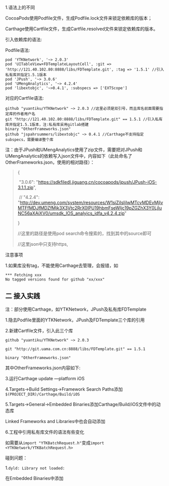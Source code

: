 1.语法上的不同

CocoaPods使用Podfile文件，生成Podfile.lock文件来锁定依赖库的版本；

Carthage使用Cartfile文件，生成Cartfile.resolved文件来锁定依赖库的版本。

引入依赖库的语法:

Podfile语法:

```
pod 'YTKNetwork', '~> 2.0.3'
pod 'UITableView+FDTemplateLayoutCell', :git => 'http://121.40.102.80:8888/libs/FDTemplate.git', :tag => '1.5.1' //引入私有库并指定1.5.1版本
pod 'JPush', '~> 3.0.6'
pod 'UMengAnalytics', '~> 4.2.4'
pod 'libextobjc', '~>0.4.1', :subspecs => ['EXTScope']
```

对应的Cartfile语法:

```
github "yuantiku/YTKNetwork" ~> 2.0.3 //这里必须是双引号，而且库名前面需要指定库的作者用户名
git "http://121.40.102.80:8888/libs/FDTemplate.git" == 1.5.1 //引入私有库并指定1.5.1版本，注:私有库采用gitlab搭建
binary "OtherFrameworks.json" 
github "jspahrsummers/libextobjc" ~> 0.4.1 //Carthage不支持指定subspecs，需要编译整个库
```

注：由于JPush和UMengAnalytics使用了zip文件，需要把对JPush和UMengAnalytics的依赖写入json文件中，内容如下（此处命名了OtherFrameworks.json，使用的相对路径）：

>{
>
>​    "3.0.6": "https://sdkfiledl.jiguang.cn/cocoapods/jpush/JPush-iOS-3.1.1.zip",
>
>​   // "4.2.4": "http://dev.umeng.com/system/resources/W1siZiIsIjIwMTcvMDEvMjIvMTFfMDJfMDZfMjk3X3Vtc2RrX0lPU19hbmFseWljc19pZGZhX3Y0LjIuNC56aXAiXV0/umsdk_IOS_analyics_idfa_v4.2.4.zip"
>
>}
>
>//这里的路径是使用pod search命令搜索的，找到其中的source即可 
>
>//这里json中只支持https, 





注意事项

1.如果库没有tag，不能使用Carthage去管理，会报错，如

```
*** Fetching xxx
No tagged versions found for github "xx/xxx"
```



## 二 接入实践

注：部分使用Carthage，如YTKNetwork，JPush及私有库FDTemplate

1.隐去Podfile里面的YTKNetwork，JPush及FDTemplate三个库的引用

2.新建Cartfile文件，引入此三个库

```
github "yuantiku/YTKNetwork" ~> 2.0.3

git "http://git.uama.com.cn:8888/libs/FDTemplate.git" == 1.5.1

binary "OtherFrameworks.json"
```

其中OtherFrameworks.json内容如下:

3.运行Carthage update —platform iOS

4.Targets->Build Settings->Framework Search Paths添加`$(PROJECT_DIR)/Carthage/Build/iOS`

5.Targets->General->Embedded Binaries添加Carthage/Build/iOS文件中的动态库

Linked Frameworks and Libraries中也会自动添加

6.工程中引用私有库文件的语法有些变化

如需要从`import "YTKBatchRequest.h"`变成`import <YTKNetwork/YTKBatchRequest.h>`





碰到问题：

1.`dyld: Library not loaded:`

在Embedded Binaries中添加